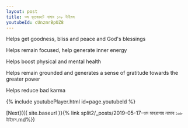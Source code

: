 ```yaml
---
layout: post
title: ওম ভূতকরুটে নামায ১০৮ টাইমস
youtubeId: cUnzmrBpUZ8
---
```

 
 
Helps get goodness, bliss and peace and God's blessings
 
Helps remain focused, help generate inner energy 
 
Helps boost physical and mental health 
 
Helps remain grounded and generates a sense of gratitude towards the greater power 
 
Helps reduce bad karma
 
 
 
 


{% include youtubePlayer.html id=page.youtubeId %}
 
[Next]({{ site.baseurl }}{% link  split2/_posts/2019-05-17-ওম মাহরাগায় নামায ১০৮ টাইমস.md%})
 
